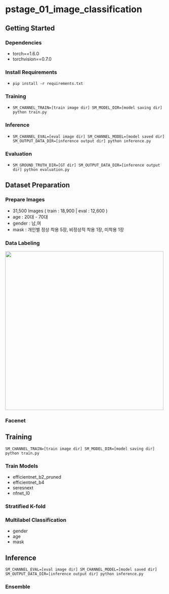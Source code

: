 # pstage_01_image_classification

## Getting Started    
### Dependencies
- torch==1.6.0
- torchvision==0.7.0                                                              

### Install Requirements
- `pip install -r requirements.txt`

### Training
- `SM_CHANNEL_TRAIN=[train image dir] SM_MODEL_DIR=[model saving dir] python train.py`

### Inference
- `SM_CHANNEL_EVAL=[eval image dir] SM_CHANNEL_MODEL=[model saved dir] SM_OUTPUT_DATA_DIR=[inference output dir] python inference.py`

### Evaluation
- `SM_GROUND_TRUTH_DIR=[GT dir] SM_OUTPUT_DATA_DIR=[inference output dir] python evaluation.py`

## Dataset Preparation
### Prepare Images
- 31,500 Images ( train : 18,900 | eval : 12,600 )
- age : 20대 - 70대
- gender : 남,여
- mask : 개인별 정상 착용 5장, 비정상적 착용 1장, 미착용 1장

### Data Labeling
<img src="https://user-images.githubusercontent.com/68593821/131881060-c6d16a84-1138-4a28-b273-418ea487548d.png" height="500"/>

### Facenet

## Training
`SM_CHANNEL_TRAIN=[train image dir] SM_MODEL_DIR=[model saving dir] python train.py`

### Train Models
- efficientnet_b2_pruned 
- efficientnet_b4
- seresnext
- nfnet_l0

### Stratified K-fold
### Multilabel Classification
- gender
- age
- mask


## Inference
`SM_CHANNEL_EVAL=[eval image dir] SM_CHANNEL_MODEL=[model saved dir] SM_OUTPUT_DATA_DIR=[inference output dir] python inference.py`

### Ensemble

